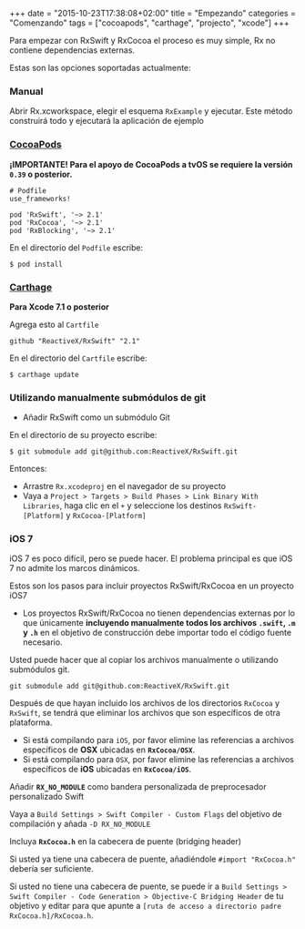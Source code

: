 +++
date = "2015-10-23T17:38:08+02:00"
title = "Empezando"
categories = "Comenzando"
tags = ["cocoapods", "carthage", "projecto", "xcode"]
+++

Para empezar con RxSwift y RxCocoa el proceso es muy simple, Rx no contiene dependencias externas.

Estas son las opciones soportadas actualmente:

### Manual

Abrir Rx.xcworkspace, elegir el esquema `RxExample` y ejecutar. Este método construirá todo y ejecutará la aplicación de ejemplo

### [CocoaPods](https://guides.cocoapods.org/using/using-cocoapods.html)

**¡IMPORTANTE! Para el apoyo de CocoaPods a tvOS se requiere la versión `0.39` o posterior.**

```
# Podfile
use_frameworks!

pod 'RxSwift', '~> 2.1'
pod 'RxCocoa', '~> 2.1'
pod 'RxBlocking', '~> 2.1'
```

En el directorio del `Podfile` escribe:

```
$ pod install
```

### [Carthage](https://github.com/Carthage/Carthage)

**Para Xcode 7.1 o posterior**

Agrega esto al `Cartfile`

```
github "ReactiveX/RxSwift" "2.1"
```

En el directorio del `Cartfile` escribe:

```
$ carthage update
```

### Utilizando manualmente submódulos de git

* Añadir RxSwift como un submódulo Git

En el directorio de su proyecto escribe:

```
$ git submodule add git@github.com:ReactiveX/RxSwift.git
```

Entonces:

* Arrastre `Rx.xcodeproj` en el navegador de su proyecto
* Vaya a `Project > Targets > Build Phases > Link Binary With Libraries`, haga clic en el `+` y seleccione los destinos `RxSwift-[Platform]` y `RxCocoa-[Platform]`

### iOS 7

iOS 7 es poco difícil, pero se puede hacer. El problema principal es que iOS 7 no admite los marcos dinámicos.

Estos son los pasos para incluir proyectos RxSwift/RxCocoa en un proyecto iOS7

* Los proyectos RxSwift/RxCocoa no tienen dependencias externas por lo que únicamente **incluyendo manualmente todos los archivos `.swift`, `.m` y `.h`** 
en el objetivo de construcción debe importar todo el código fuente necesario.

Usted puede hacer que al copiar los archivos manualmente o utilizando submódulos git.

`git submodule add git@github.com:ReactiveX/RxSwift.git`

Después de que hayan incluido los archivos de los directorios `RxCocoa` y `RxSwift`, se tendrá que eliminar los archivos que son específicos de otra plataforma.

* Si está compilando para `iOS`, por favor elimine las referencias a archivos específicos de **OSX** ubicadas en **`RxCocoa/OSX`**.
* Si está compilando para `OSX`, por favor elimine las referencias a archivos específicos de **iOS** ubicadas en **`RxCocoa/iOS`**.

Añadir **`RX_NO_MODULE`** como bandera personalizada de preprocesador personalizado Swift

Vaya a `Build Settings > Swift Compiler - Custom Flags` del objetivo de compilación y añada `-D RX_NO_MODULE`

Incluya **`RxCocoa.h`** en la cabecera de puente (bridging header)

Si usted ya tiene una cabecera de puente, añadiéndole `#import "RxCocoa.h"` debería ser suficiente.

Si usted no tiene una cabecera de puente, se puede ir a `Build Settings > Swift Compiler - Code Generation > Objective-C Bridging Header` de tu objetivo y editar para que apunte a `[ruta de acceso a directorio padre RxCocoa.h]/RxCocoa.h`.

